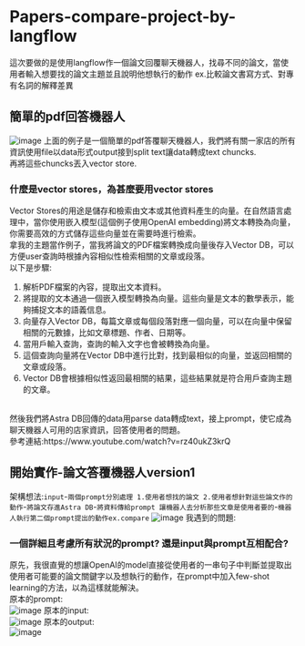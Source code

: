 # Papers-compare-project-by-langflow
這次要做的是使用langflow作一個論文回覆聊天機器人，找尋不同的論文，當使用者輸入想要找的論文主題並且說明他想執行的動作 ex.比較論文書寫方式、對專有名詞的解釋差異 <br>
## 簡單的pdf回答機器人
![image](https://github.com/yanyoulin/papers-compare-project-by-langflow/blob/main/langflow_project_pics/simple_pdf.png)
上面的例子是一個簡單的pdf答覆聊天機器人，我們將有關一家店的所有資訊使用file以data形式output接到split text讓data轉成text chuncks. <br>
再將這些chuncks丟入vector store. <br>
### 什麼是vector stores，為甚麼要用vector stores
Vector Stores的用途是儲存和檢索由文本或其他資料產生的向量。在自然語言處理中，當你使用嵌入模型(這個例子使用OpenAI embedding)將文本轉換為向量，你需要高效的方式儲存這些向量並在需要時進行檢索。<br>
拿我的主題當作例子，當我將論文的PDF檔案轉換成向量後存入Vector DB，可以方便user查詢時根據內容相似性檢索相關的文章或段落。 <br>
以下是步驟:<br>
1. 解析PDF檔案的內容，提取出文本資料。
2. 將提取的文本通過一個嵌入模型轉換為向量。這些向量是文本的數學表示，能夠捕捉文本的語義信息。
3. 向量存入Vector DB，每篇文章或每個段落對應一個向量，可以在向量中保留相關的元數據，比如文章標題、作者、日期等。
4. 當用戶輸入查詢，查詢的輸入文字也會被轉換為向量。
5. 這個查詢向量將在Vector DB中進行比對，找到最相似的向量，並返回相關的文章或段落。
6. Vector DB會根據相似性返回最相關的結果，這些結果就是符合用戶查詢主題的文章。
<br>
然後我們將Astra DB回傳的data用parse data轉成text，接上prompt，使它成為聊天機器人可用的店家資訊，回答使用者的問題。<br>
參考連結:https://www.youtube.com/watch?v=rz40ukZ3krQ <br>

## 開始實作-論文答覆機器人version1
架構想法:`input`-`兩個prompt分別處理 1.使用者想找的論文 2.使用者想針對這些論文作的動作`-`將論文存進Astra DB`-`將資料傳給prompt 讓機器人去分析那些文章是使用者要的`-`機器人執行第二個prompt提出的動作ex.compare`
![image](https://github.com/yanyoulin/papers-compare-project-by-langflow/blob/main/langflow_project_pics/project_ver1.png)
我遇到的問題: <br>
### 一個詳細且考慮所有狀況的prompt? 還是input與prompt互相配合?
原先，我很直覺的想讓OpenAI的model直接從使用者的一串句子中判斷並提取出使用者可能要的論文關鍵字以及想執行的動作，在prompt中加入few-shot learning的方法，以為這樣就能解決。<br>
原本的prompt:<br>
![image](https://github.com/yanyoulin/papers-compare-project-by-langflow/blob/main/langflow_project_pics/poor_prompt.png)
原本的input:<br>
![image](https://github.com/yanyoulin/papers-compare-project-by-langflow/blob/main/langflow_project_pics/poor_input.png)
原本的output:<br>
![image](https://github.com/yanyoulin/papers-compare-project-by-langflow/blob/main/langflow_project_pics/poor_output.png)










